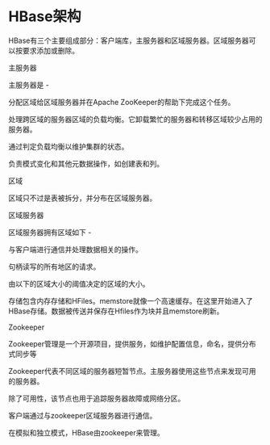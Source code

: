 # HBase架构

HBase有三个主要组成部分：客户端库，主服务器和区域服务器。区域服务器可以按要求添加或删除。

主服务器

主服务器是 -

分配区域给区域服务器并在Apache ZooKeeper的帮助下完成这个任务。

处理跨区域的服务器区域的负载均衡。它卸载繁忙的服务器和转移区域较少占用的服务器。

通过判定负载均衡以维护集群的状态。

负责模式变化和其他元数据操作，如创建表和列。

区域

区域只不过是表被拆分，并分布在区域服务器。

区域服务器

区域服务器拥有区域如下 -

与客户端进行通信并处理数据相关的操作。

句柄读写的所有地区的请求。

由以下的区域大小的阈值决定的区域的大小。

存储包含内存存储和HFiles。memstore就像一个高速缓存。在这里开始进入了HBase存储。数据被传送并保存在Hfiles作为块并且memstore刷新。



Zookeeper



Zookeeper管理是一个开源项目，提供服务，如维护配置信息，命名，提供分布式同步等

Zookeeper代表不同区域的服务器短暂节点。主服务器使用这些节点来发现可用的服务器。

除了可用性，该节点也用于追踪服务器故障或网络分区。

客户端通过与zookeeper区域服务器进行通信。

在模拟和独立模式，HBase由zookeeper来管理。

